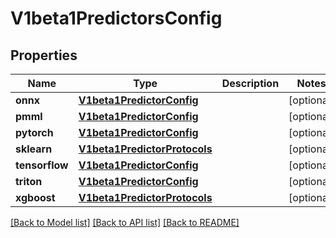 # V1beta1PredictorsConfig

## Properties
Name | Type | Description | Notes
------------ | ------------- | ------------- | -------------
**onnx** | [**V1beta1PredictorConfig**](V1beta1PredictorConfig.md) |  | [optional] 
**pmml** | [**V1beta1PredictorConfig**](V1beta1PredictorConfig.md) |  | [optional] 
**pytorch** | [**V1beta1PredictorConfig**](V1beta1PredictorConfig.md) |  | [optional] 
**sklearn** | [**V1beta1PredictorProtocols**](V1beta1PredictorProtocols.md) |  | [optional] 
**tensorflow** | [**V1beta1PredictorConfig**](V1beta1PredictorConfig.md) |  | [optional] 
**triton** | [**V1beta1PredictorConfig**](V1beta1PredictorConfig.md) |  | [optional] 
**xgboost** | [**V1beta1PredictorProtocols**](V1beta1PredictorProtocols.md) |  | [optional] 

[[Back to Model list]](../README.md#documentation-for-models) [[Back to API list]](../README.md#documentation-for-api-endpoints) [[Back to README]](../README.md)


